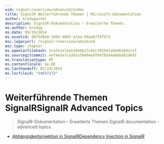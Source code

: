 ```yaml
---
uid: signalr/overview/advanced/index
title: SignalR Weiterführende Themen | Microsoft-Dokumentation
author: bradygaster
description: SignalR-Dokumentation – Erweiterte Themen.
ms.author: bradyg
ms.date: 09/19/2014
ms.assetid: d8f5d0e8-1ddd-4005-a7aa-50ae87f9f9f3
msc.legacyurl: /signalr/overview/advanced
msc.type: chapter
ms.openlocfilehash: 2ca7e1e7aa51944b17c65c76554fa9e063b92cef
ms.sourcegitcommit: ebf4e5a7ca301af8494edf64f85d4a8deb61d641
ms.translationtype: MT
ms.contentlocale: de-DE
ms.lasthandoff: 01/24/2019
ms.locfileid: "54837272"
---
```

<a name="signalr-advanced-topics"></a><span data-ttu-id="5725e-103">Weiterführende Themen SignalR</span><span class="sxs-lookup"><span data-stu-id="5725e-103">SignalR Advanced Topics</span></span>
====================
> <span data-ttu-id="5725e-104">SignalR-Dokumentation – Erweiterte Themen.</span><span class="sxs-lookup"><span data-stu-id="5725e-104">SignalR documentation - advanced topics.</span></span>


- [<span data-ttu-id="5725e-105">Abhängigkeitsinjektion in SignalR</span><span class="sxs-lookup"><span data-stu-id="5725e-105">Dependency Injection in SignalR</span></span>](dependency-injection.md)
